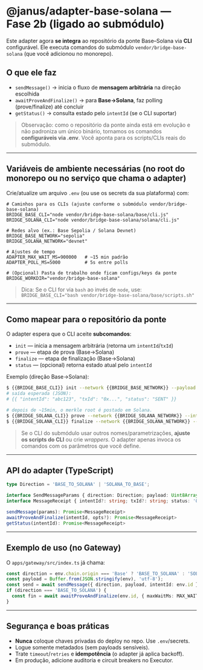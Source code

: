 # @janus/adapter-base-solana — Fase 2b (ligado ao submódulo)

Este adapter agora **se integra** ao repositório da ponte Base–Solana via **CLI** configurável.
Ele executa comandos do submódulo `vendor/bridge-base-solana` (que você adicionou no monorepo).

## O que ele faz
- `sendMessage()` → inicia o fluxo de **mensagem arbitrária** na direção escolhida
- `awaitProveAndFinalize()` → para **Base→Solana**, faz polling (prove/finalize) até concluir
- `getStatus()` → consulta estado pelo `intentId` (se o CLI suportar)

> Observação: como o repositório da ponte ainda está em evolução e não padroniza um único binário,
> tornamos os comandos **configuráveis via .env**. Você aponta para os scripts/CLIs reais do submódulo.

---

## Variáveis de ambiente necessárias (no **root** do monorepo ou no serviço que chama o adapter)

Crie/atualize um arquivo `.env` (ou use os secrets da sua plataforma) com:

```
# Caminhos para os CLIs (ajuste conforme o submódulo vendor/bridge-base-solana)
BRIDGE_BASE_CLI="node vendor/bridge-base-solana/base/cli.js"
BRIDGE_SOLANA_CLI="node vendor/bridge-base-solana/solana/cli.js"

# Redes alvo (ex.: Base Sepolia / Solana Devnet)
BRIDGE_BASE_NETWORK="sepolia"
BRIDGE_SOLANA_NETWORK="devnet"

# Ajustes de tempo
ADAPTER_MAX_WAIT_MS=900000   # ~15 min padrão
ADAPTER_POLL_MS=5000         # 5s entre polls

# (Opcional) Pasta de trabalho onde ficam configs/keys da ponte
BRIDGE_WORKDIR="vendor/bridge-base-solana"
```

> Dica: Se o CLI for via `bash` ao invés de `node`, use:  
> `BRIDGE_BASE_CLI="bash vendor/bridge-base-solana/base/scripts.sh"`

---

## Como mapear para o repositório da ponte

O adapter espera que o CLI aceite **subcomandos**:

- `init` — inicia a mensagem arbitrária (retorna um `intentId`/`txId`)
- `prove` — etapa de prova (Base→Solana)
- `finalize` — etapa de finalização (Base→Solana)
- `status` — (opcional) retorna estado atual pelo `intentId`

Exemplo (direção Base→Solana):

```bash
$ {{BRIDGE_BASE_CLI}} init --network {{BRIDGE_BASE_NETWORK}} --payload base64:<...>
# saída esperada (JSON):
# {{ "intentId": "abc123", "txId": "0x...", "status": "SENT" }}

# depois de ~15min, o merkle root é postado em Solana.
$ {{BRIDGE_SOLANA_CLI}} prove --network {{BRIDGE_SOLANA_NETWORK}} --intent abc123
$ {{BRIDGE_SOLANA_CLI}} finalize --network {{BRIDGE_SOLANA_NETWORK}} --intent abc123
```

> Se o CLI do submódulo usar outros nomes/parametrizações, **ajuste os scripts do CLI** ou crie *wrappers*.
> O adapter apenas invoca os comandos com os parâmetros que você define.

---

## API do adapter (TypeScript)

```ts
type Direction = 'BASE_TO_SOLANA' | 'SOLANA_TO_BASE';

interface SendMessageParams { direction: Direction; payload: Uint8Array | string; intentId?: string; timeoutMs?: number; }
interface MessageReceipt { intentId?: string; txId?: string; status: 'QUEUED'|'SENT'|'PROVEN'|'FINALIZED'|'EXECUTED'|'REJECTED'; error?: string; }

sendMessage(params): Promise<MessageReceipt>
awaitProveAndFinalize(intentId, opts?): Promise<MessageReceipt>
getStatus(intentId): Promise<MessageReceipt>
```

---

## Exemplo de uso (no Gateway)

O `apps/gateway/src/index.ts` já chama:

```ts
const direction = env.chain.origin === 'Base' ? 'BASE_TO_SOLANA' : 'SOLANA_TO_BASE';
const payload = Buffer.from(JSON.stringify(env), 'utf-8');
const send = await sendMessage({ direction, payload, intentId: env.id });
if (direction === 'BASE_TO_SOLANA') {
  const fin = await awaitProveAndFinalize(env.id, { maxWaitMs: MAX_WAIT_MS, pollMs: POLL_MS });
}
```

---

## Segurança e boas práticas
- **Nunca** coloque chaves privadas do deploy no repo. Use `.env`/secrets.
- Logue somente metadados (sem payloads sensíveis).
- Trate `timeout`/`retries` e **idempotência** (o adapter já aplica backoff).
- Em produção, adicione auditoria e circuit breakers no Executor.
